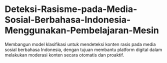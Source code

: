 # Deteksi-Rasisme-pada-Media-Sosial-Berbahasa-Indonesia-Menggunakan-Pembelajaran-Mesin
Membangun model klasifikasi untuk mendeteksi konten rasis pada media sosial berbahasa Indonesia, dengan tujuan membantu platform digital dalam melakukan moderasi konten secara otomatis dan proaktif.
